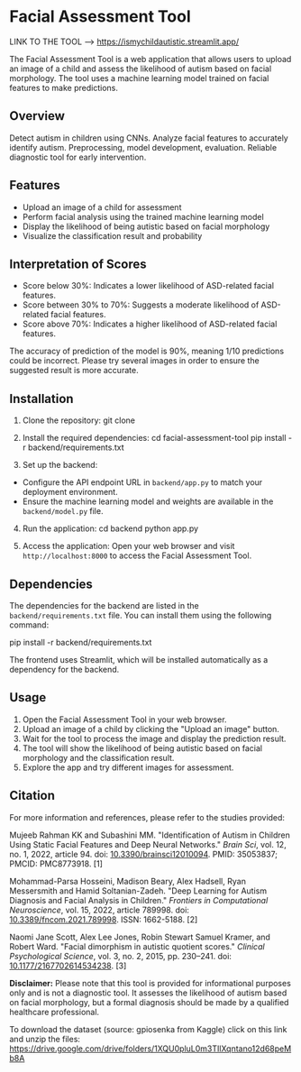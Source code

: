 # Facial Assessment Tool

LINK TO THE TOOL --> https://ismychildautistic.streamlit.app/

The Facial Assessment Tool is a web application that allows users to upload an image of a child and assess the likelihood of autism based on facial morphology. The tool uses a machine learning model trained on facial features to make predictions.

## Overview
Detect autism in children using CNNs. Analyze facial features to accurately identify autism. Preprocessing, model development, evaluation. Reliable diagnostic tool for early intervention.

## Features

- Upload an image of a child for assessment
- Perform facial analysis using the trained machine learning model
- Display the likelihood of being autistic based on facial morphology
- Visualize the classification result and probability

## Interpretation of Scores
- Score below 30%:
Indicates a lower likelihood of ASD-related facial features.
- Score between 30% to 70%:
Suggests a moderate likelihood of ASD-related facial features.
- Score above 70%:
Indicates a higher likelihood of ASD-related facial features.

The accuracy of prediction of the model is 90%, meaning 1/10 predictions could be incorrect. Please try several images in order to ensure the suggested result is more accurate.

## Installation

1. Clone the repository:
git clone <repository-url>


2. Install the required dependencies:
cd facial-assessment-tool
pip install -r backend/requirements.txt


3. Set up the backend:
- Configure the API endpoint URL in `backend/app.py` to match your deployment environment.
- Ensure the machine learning model and weights are available in the `backend/model.py` file.

4. Run the application:
cd backend
python app.py


5. Access the application:
Open your web browser and visit `http://localhost:8000` to access the Facial Assessment Tool.

## Dependencies

The dependencies for the backend are listed in the `backend/requirements.txt` file. You can install them using the following command:

pip install -r backend/requirements.txt


The frontend uses Streamlit, which will be installed automatically as a dependency for the backend.

## Usage

1. Open the Facial Assessment Tool in your web browser.
2. Upload an image of a child by clicking the "Upload an image" button.
3. Wait for the tool to process the image and display the prediction result.
4. The tool will show the likelihood of being autistic based on facial morphology and the classification result.
5. Explore the app and try different images for assessment.

## Citation

For more information and references, please refer to the studies provided:

Mujeeb Rahman KK and Subashini MM. "Identification of Autism in Children Using Static Facial Features and Deep Neural Networks." *Brain Sci*, vol. 12, no. 1, 2022, article 94. doi: [10.3390/brainsci12010094](https://doi.org/10.3390/brainsci12010094). PMID: 35053837; PMCID: PMC8773918. [1]

Mohammad-Parsa Hosseini, Madison Beary, Alex Hadsell, Ryan Messersmith and Hamid Soltanian-Zadeh. "Deep Learning for Autism Diagnosis and Facial Analysis in Children." *Frontiers in Computational Neuroscience*, vol. 15, 2022, article 789998. doi: [10.3389/fncom.2021.789998](https://doi.org/10.3389/fncom.2021.789998). ISSN: 1662-5188. [2]

Naomi Jane Scott, Alex Lee Jones, Robin Stewart Samuel Kramer, and Robert Ward. "Facial dimorphism in autistic quotient scores." *Clinical Psychological Science*, vol. 3, no. 2, 2015, pp. 230–241. doi: [10.1177/2167702614534238](https://doi.org/10.1177/2167702614534238). [3]

**Disclaimer:** Please note that this tool is provided for informational purposes only and is not a diagnostic tool. It assesses the likelihood of autism based on facial morphology, but a formal diagnosis should be made by a qualified healthcare professional.

To download the dataset (source: gpiosenka from Kaggle) click on this link and unzip the files:
https://drive.google.com/drive/folders/1XQU0pluL0m3TIlXqntano12d68peMb8A

